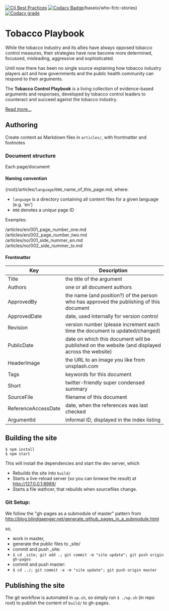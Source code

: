 
[![CII Best Practices](https://bestpractices.coreinfrastructure.org/projects/311/badge)](https://bestpractices.coreinfrastructure.org/projects/311)
[![Codacy Badge](https://api.codacy.com/project/badge/Grade/d057d3f46f2b4cada7ab7ca9a1a2fe94)](https://www.codacy.com/app/baseio/who-tobaccoplaybook?utm_source=github.com&amp;utm_medium=referral&amp;utm_content=tobaccoplaybook/site&amp;utm_campaign=Badge_Grade)/baseio/who-fctc-stories)
[![Codacy grade](https://img.shields.io/codacy/grade/d057d3f46f2b4cada7ab7ca9a1a2fe94.svg?maxAge=25)]()



# Tobacco Playbook

While the tobacco industry and its allies have always opposed tobacco control measures, their strategies have now become more determined, focussed, misleading, aggressive and sophisticated.
 
Until now there has been no single source explaining how tobacco industry players act and how governments and the public health community can respond to their arguments.
 
The **Tobacco Control Playbook** is a living collection of evidence-based arguments and responses, developed by tobacco control leaders to counteract and succeed against the tobacco industry.

[Read more...](https://tobaccoplaybook.net/en/introduction.html)


## Authoring

Create content as Markdown files in `articles/`, with frontmatter and footnotes

### Document structure

Each page/document

#### Naming convention

{root}/articles/`language`/`000`_name_of_this_page.md, where:  
- `language` is a directory containing all content files for a given language (e.g. 'en')  
- `000` denotes a *unique* page ID


Examples:  

/articles/en/001_page_number_one.md  
/articles/en/002_page_number_two.md  
/articles/no/001_side_nummer_en.md  
/articles/no/002_side_nummer_to.md  


#### Frontmatter


| Key           | Description | 
| ------------- | ----------- |
| Title         | the title of the argument |
| Authors       | one or all document authors |
| ApprovedBy    | the name (and position?) of the person who has approved the publishing of this document |
| ApprovedDate  | date, used internally for version control |
| Revision      | version number (please increment each time the document is updated/changed) |
| PublicDate    | date on which this document will be published on the website (and displayed across the website) |
| HeaderImage   | the URL to an image you like from unsplash.com |
| Tags          | keywords for this document |
| Short         | twitter-friendly super condensed summary |
| SourceFile    | filename of this document |
| ReferenceAccessDate | date, when the references was last checked |
| ArgumentId | informal ID, displayed in the index listing  |


## Building the site

```
$ npm install
$ npm start
```
This will install the dependencies and start the dev server, which
- Rebuilds the site into `build/`
- Starts a live-reload server (so you can browse the result) at http://127.0.0.1:8989/
- Starts a file wathcer, that rebuilds when sourcefiles change.

### Git Setup:
We follow the "gh-pages as a submodule of master" pattern from
http://blog.blindgaenger.net/generate_github_pages_in_a_submodule.html

so,
- work in master,
- generate the public files to _site/
- commit and push _site:
- `$ cd _site; git add .; git commit -m "site update"; git push origin gh-pages`
- commit and push master:
- `$ cd ../; git commit -a -m "site update"; git push origin master`


## Publishing the site

The git workflow is automated in `up.sh`, so simply run  `$ ./up.sh` (in repo root) to publish the content of `build/` to gh-pages.
